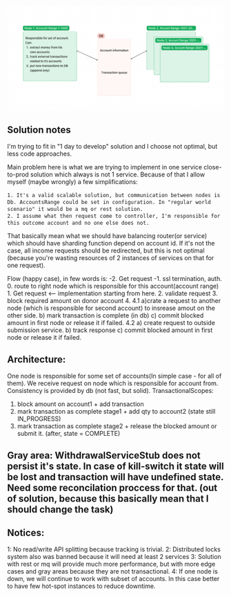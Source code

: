 ![diagram](diagram.png)

## Solution notes
I'm trying to fit in "1 day to develop" solution and I choose not optimal, but less code approaches.

Main problem here is what we are trying to implement in one service close-to-prod solution which always is not 1 service.
Because of that I allow myself (maybe wrongly) a few simplifications:

    1. It's a valid scalable solution, but communication between nodes is Db. AccountsRange could be set in configuration. In "regular world scenario" it would be a mq or rest solution.
    2. I assume what then request come to controller, I'm responsible for this outcome account and no one else does not.

That basically mean what we should have balancing router(or service) which should have sharding function depend on account id.
If it's not the case, all income requests should be redirected, but this is not optimal (because you're wasting resources of 2 instances of services on that for one request).

Flow (happy case), in few words is:
    -2. Get request
    -1. ssl termination, auth.
     0. route to right node which is responsible for this account(account range)
     1. Get request <-- implementation starting from here.
     2. validate request
     3. block required amount on donor account
     4.
     4.1 a)crate a request to another node (which is responsible for second account) to insrease amout on the other side.
         b) mark transaction is complete (in db)
	     c) commit blocked amount in first node or release it if failed.
     4.2 a) create request to outside submission service.
         b) track response
	     c) commit blocked amount in first node or release it if failed.

## Architecture:

One node is responsible for some set of accounts(In simple case - for all of them). We receive request on node which is responsible for account from.
Consistency is provided by db (not fast, but solid).
TransactionalScopes:
1. block amount on account1 + add transaction
2. mark transaction as complete stage1 + add qty to account2  (state still IN_PROGRESS)
3. mark transaction as complete stage2 + release the blocked amount or submit it. (after, state = COMPLETE)

## Gray area: WithdrawalServiceStub does not persist it's state. In case of kill-switch it state will be lost and transaction will have undefined state. Need some reconcilation proccess for that. (out of solution, because this basically mean that I should change the task)
## Notices:
1: No read/write API splitting because tracking is trivial.
2: Distributed locks system also was banned because it will need at least 2 services
3: Solution with rest or mq will provide much more performance, but with more edge cases and gray areas because they are not transactional.
4: If one node is down, we will continue to work with subset of accounts. In this case better to have few hot-spot instances to reduce downtime.
